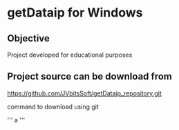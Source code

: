getDataip for Windows
========================

Objective
------------------------
Project developed for educational purposes

Project source can be download from
------------------------
https://github.com/JVbitsSoft/getDataip_repository.git

command to download using git

'''
a
'''
